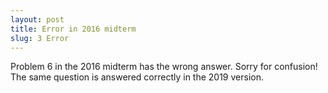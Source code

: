 ```yaml
---
layout: post
title: Error in 2016 midterm
slug: 3 Error
---
```


Problem 6 in the 2016 midterm has the wrong answer. Sorry for confusion! The same question is answered correctly in the 2019 version.
